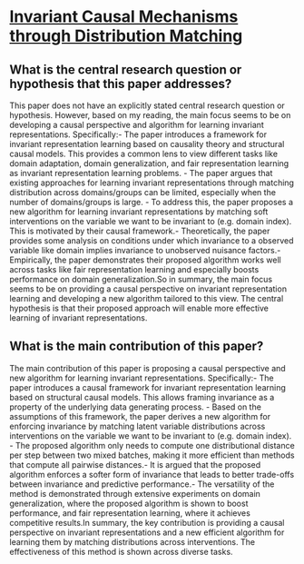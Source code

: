 # [Invariant Causal Mechanisms through Distribution Matching](https://arxiv.org/abs/2206.11646v1)

## What is the central research question or hypothesis that this paper addresses?

This paper does not have an explicitly stated central research question or hypothesis. However, based on my reading, the main focus seems to be on developing a causal perspective and algorithm for learning invariant representations. Specifically:- The paper introduces a framework for invariant representation learning based on causality theory and structural causal models. This provides a common lens to view different tasks like domain adaptation, domain generalization, and fair representation learning as invariant representation learning problems. - The paper argues that existing approaches for learning invariant representations through matching distribution across domains/groups can be limited, especially when the number of domains/groups is large. - To address this, the paper proposes a new algorithm for learning invariant representations by matching soft interventions on the variable we want to be invariant to (e.g. domain index). This is motivated by their causal framework.- Theoretically, the paper provides some analysis on conditions under which invariance to a observed variable like domain implies invariance to unobserved nuisance factors.- Empirically, the paper demonstrates their proposed algorithm works well across tasks like fair representation learning and especially boosts performance on domain generalization.So in summary, the main focus seems to be on providing a causal perspective on invariant representation learning and developing a new algorithm tailored to this view. The central hypothesis is that their proposed approach will enable more effective learning of invariant representations.


## What is the main contribution of this paper?

The main contribution of this paper is proposing a causal perspective and new algorithm for learning invariant representations. Specifically:- The paper introduces a causal framework for invariant representation learning based on structural causal models. This allows framing invariance as a property of the underlying data generating process. - Based on the assumptions of this framework, the paper derives a new algorithm for enforcing invariance by matching latent variable distributions across interventions on the variable we want to be invariant to (e.g. domain index). - The proposed algorithm only needs to compute one distributional distance per step between two mixed batches, making it more efficient than methods that compute all pairwise distances.- It is argued that the proposed algorithm enforces a softer form of invariance that leads to better trade-offs between invariance and predictive performance.- The versatility of the method is demonstrated through extensive experiments on domain generalization, where the proposed algorithm is shown to boost performance, and fair representation learning, where it achieves competitive results.In summary, the key contribution is providing a causal perspective on invariant representations and a new efficient algorithm for learning them by matching distributions across interventions. The effectiveness of this method is shown across diverse tasks.
